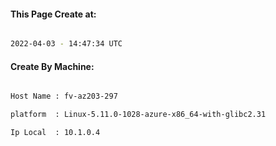 
   
#### This Page Create at:

```bash

2022-04-03 - 14:47:34 UTC

```

#### Create By Machine:

```bash

Host Name : fv-az203-297

platform  : Linux-5.11.0-1028-azure-x86_64-with-glibc2.31

Ip Local  : 10.1.0.4

```

